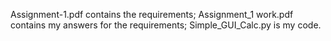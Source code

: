 Assignment-1.pdf contains the requirements; Assignment_1 work.pdf contains my answers for the requirements; Simple_GUI_Calc.py is my code.
